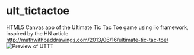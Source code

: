 ult_tictactoe
=============

HTML5 Canvas app of the Ultimate Tic Tac Toe game using iio framework, inspired by the HN article http://mathwithbaddrawings.com/2013/06/16/ultimate-tic-tac-toe/
![Preview of UTTT](http://cl.ly/image/382Y0F403w0z/Screen%20Shot%202013-06-26%20at%2015.05.20.png)

